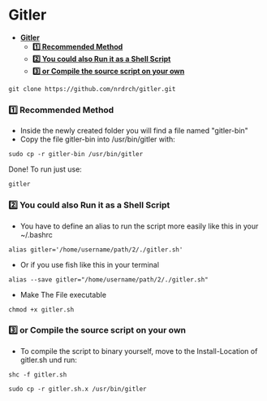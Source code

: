 # **Gitler**
- [**Gitler**](#gitler)
    - [**:one: Recommended Method**](#one-recommended-method)
    - [**:two: You could also Run it as a Shell Script**](#two-you-could-also-run-it-as-a-shell-script)
    - [**:three: or Compile the source script on your own**](#three-or-compile-the-source-script-on-your-own)

```
git clone https://github.com/nrdrch/gitler.git
```

### **:one: Recommended Method**
- Inside the newly created folder you will find a file named "gitler-bin"  
- Copy the file gitler-bin into /usr/bin/gitler with: 
```
sudo cp -r gitler-bin /usr/bin/gitler
```
Done! To run just use:
```
gitler
```


### **:two: You could also Run it as a Shell Script**
- You have to define an alias to run the script more easily like this in your ~/.bashrc
```
alias gitler='/home/username/path/2/./gitler.sh'
```
- Or if you use fish like this in your terminal
```
alias --save gitler="/home/username/path/2/./gitler.sh"
```
- Make The File executable 
```
chmod +x gitler.sh
```
### **:three: or Compile the source script on your own**
- To compile the script to binary yourself, move to the Install-Location of gitler.sh und run:
```
shc -f gitler.sh
```
```
sudo cp -r gitler.sh.x /usr/bin/gitler
```